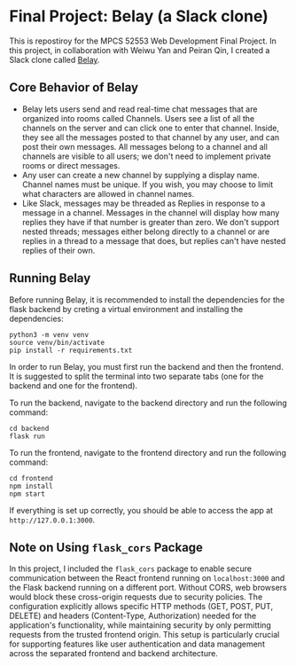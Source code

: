 # Final Project: Belay (a Slack clone)

This is repostiroy for the MPCS 52553 Web Development Final Project. In this project, in collaboration with Weiwu Yan and Peiran Qin, I created a Slack clone called [Belay](https://en.wikipedia.org/wiki/Belaying). 

## Core Behavior of Belay
- Belay lets users send and read real-time chat messages that are organized into
  rooms called Channels. Users see a list of all the channels on the server and
  can click one to enter that channel. Inside, they see all the messages posted
  to that channel by any user, and can post their own messages. All messages
  belong to a channel and all channels are visible to all users; we don't need
  to implement private rooms or direct messages.
- Any user can create a new channel by supplying a display name. Channel names
  must be unique. If you wish, you may choose to limit what characters are
  allowed in channel names.
- Like Slack, messages may be threaded as Replies in response to a message in a
  channel. Messages in the channel will display how many replies they have if
  that number is greater than zero. We don't support nested threads; messages
  either belong directly to a channel or are replies in a thread to a message
  that does, but replies can't have nested replies of their own.


## Running Belay
Before running Belay, it is recommended to install the dependencies for the flask backend by creting a virtual environment and installing the dependencies:
```
python3 -m venv venv
source venv/bin/activate
pip install -r requirements.txt
```

In order to run Belay, you must first run the backend and then the frontend. It is suggested to split the terminal into two separate tabs (one for the backend and one for the frontend). 

To run the backend, navigate to the backend directory and run the following command:
```
cd backend
flask run
```

To run the frontend, navigate to the frontend directory and run the following command:
```
cd frontend
npm install
npm start
```

If everything is set up correctly, you should be able to access the app at `http://127.0.0.1:3000`.

## Note on Using `flask_cors` Package
In this project, I included the `flask_cors` package to enable secure communication between the React frontend running on `localhost:3000` and the Flask backend running on a different port. Without CORS, web browsers would block these cross-origin requests due to security policies. The configuration explicitly allows specific HTTP methods (GET, POST, PUT, DELETE) and headers (Content-Type, Authorization) needed for the application's functionality, while maintaining security by only permitting requests from the trusted frontend origin. This setup is particularly crucial for supporting features like user authentication and data management across the separated frontend and backend architecture.